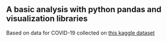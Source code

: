 ## A basic analysis with python pandas and visualization libraries

Based on data for COVID-19 collected on [this kaggle dataset](https://www.kaggle.com/imdevskp/corona-virus-report?fbclid=IwAR3h6LgovPJxwf_ryQAfZX6E-G1Gc9GGlSFATXYgqJyTctlxJ4WVEFJlyoU)
